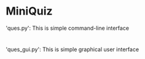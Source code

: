# MiniQuiz

'ques.py': This is simple command-line interface
#
'ques_gui.py': This is simple graphical user interface
